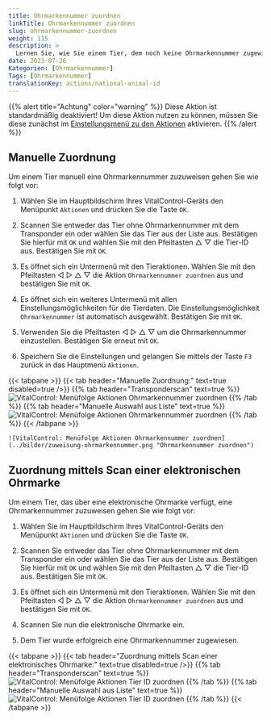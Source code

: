 ```yaml
---
title: Ohrmarkennummer zuordnen
linkTitle: Ohrmarkennummer zuordnen
slug: ohrmarkennummer-zuordnen
weight: 115
description: >
  Lernen Sie, wie Sie einem Tier, dem noch keine Ohrmarkennummer zugewiesen wurde, eine Ohrmarkennummer zuordnen
date: 2023-07-26
Kategorien: [Ohrmarkennummer]
Tags: [Ohrmarkennummer]
translationKey: actions/national-animal-id
---
```

{{% alert title="Achtung" color="warning" %}}
Diese Aktion ist standardmäßig deaktiviert! Um diese Aktion nutzen zu können, müssen Sie diese zunächst im [Einstellungsmenü zu den Aktionen](/docs/aktionen/einstellungen/) aktivieren.
{{% /alert %}}

## Manuelle Zuordnung

Um einem Tier manuell eine Ohrmarkennummer zuzuweisen gehen Sie wie folgt vor:

1. Wählen Sie im Hauptbildschirm Ihres VitalControl-Geräts den Menüpunkt `Aktionen` und drücken Sie die Taste `OK`.

2. Scannen Sie entweder das Tier ohne Ohrmarkennummer mit dem Transponder ein oder wählen Sie das Tier aus der Liste aus. Bestätigen Sie hierfür mit `OK` und wählen Sie mit den Pfeiltasten △ ▽ die Tier-ID aus. Bestätigen Sie mit `OK`.

3. Es öffnet sich ein Untermenü mit den Tieraktionen. Wählen Sie mit den Pfeiltasten ◁ ▷ △ ▽ die Aktion `Ohrmarkennummer zuordnen` aus und bestätigen Sie mit `OK`.

4. Es öffnet sich ein weiteres Untermenü mit allen Einstellungsmöglichkeiten für die Tierdaten. Die Einstellungsmöglichkeit `Ohrmarkennummer` ist automatisch ausgewählt. Bestätigen Sie mit `OK`.

5. Verwenden Sie die Pfeiltasten ◁ ▷ △ ▽ um die Ohrmarkennummer einzustellen. Bestätigen Sie erneut mit `OK`.

6. Speichern Sie die Einstellungen und gelangen Sie mittels der Taste `F3` zurück in das Hauptmenü `Aktionen`.

{{< tabpane >}}
{{< tab header="Manuelle Zuordnung:" text=true disabled=true />}}
{{% tab header="Transponderscan" text=true %}}
 ![VitalControl: Menüfolge Aktionen Ohrmarkennummer zuordnen](../bilder/zuweisung-ohrmarkennummer-transponderscan.png "Ohrmarkennummer zuordnen")
{{% /tab %}}
{{% tab header="Manuelle Auswahl aus Liste" text=true %}}
 ![VitalControl: Menüfolge Aktionen Ohrmarkennummer zuordnen](../bilder/zuweisung-ohrmarkennummer.png "Ohrmarkennummer zuordnen")
{{% /tab %}}
{{< /tabpane >}}


    ![VitalControl: Menüfolge Aktionen Ohrmarkennummer zuordnen](../bilder/zuweisung-ohrmarkennummer.png "Ohrmarkennummer zuordnen")

## Zuordnung mittels Scan einer elektronischen Ohrmarke

Um einem Tier, das über eine elektronische Ohrmarke verfügt, eine Ohrmarkennummer zuzuweisen gehen Sie wie folgt vor:

1. Wählen Sie im Hauptbildschirm Ihres VitalControl-Geräts den Menüpunkt `Aktionen` und drücken Sie die Taste `OK`.

2. Scannen Sie entweder das Tier ohne Ohrmarkennummer mit dem Transponder ein oder wählen Sie das Tier aus der Liste aus. Bestätigen Sie hierfür mit `OK` und wählen Sie mit den Pfeiltasten △ ▽ die Tier-ID aus. Bestätigen Sie mit `OK`.

3. Es öffnet sich ein Untermenü mit den Tieraktionen. Wählen Sie mit den Pfeiltasten ◁ ▷ △ ▽ die Aktion `Ohrmarkennummer zuordnen` aus und bestätigen Sie mit `OK`.

4. Scannen Sie nun die elektronische Ohrmarke ein.

5. Dem Tier wurde erfolgreich eine Ohrmarkennummer zugewiesen.

{{< tabpane >}}
{{< tab header="Zuordnung mittels Scan einer elektronisches Ohrmarke:" text=true disabled=true />}}
{{% tab header="Transponderscan" text=true %}}
 ![VitalControl: Menüfolge Aktionen Tier ID zuordnen](../bilder/zuweisung-ohrmarkennummer-scan-transponderscan.png "Tier ID zuordnen")
{{% /tab %}}
{{% tab header="Manuelle Auswahl aus Liste" text=true %}}
 ![VitalControl: Menüfolge Aktionen Tier ID zuordnen](../bilder/zuweisung-ohrmarkennummer-scan.png "Tier ID zuordnen")
{{% /tab %}}
{{< /tabpane >}}
